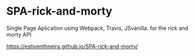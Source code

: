 # SPA-rick-and-morty
Single Page Aplication using Webpack, Travis, JSvanilla. for the rick and morty API


https://estiventhneira.github.io/SPA-rick-and-morty/
